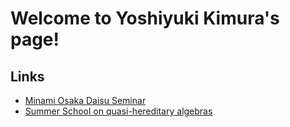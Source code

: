 # Welcome to Yoshiyuki Kimura's page!

## Links
- [Minami Osaka Daisu Seminar](https://ysykimura.github.io/ModSeminar/)
- [Summer School on quasi-hereditary algebras](https://ysykimura.github.io/qha-2016/)